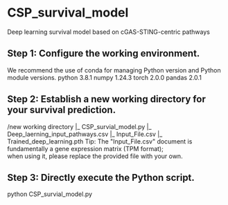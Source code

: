 # CSP_survival_model
Deep learning survival model  based on cGAS-STING-centric pathways
## Step 1: Configure  the  working  environment.
We recommend the use of conda for managing Python version and Python module versions.
  python 3.8.1
  numpy 1.24.3
  torch 2.0.0
  pandas 2.0.1
## Step 2: Establish  a  new  working  directory  for  your  survival prediction.
  /new working  directory
     |_ CSP_survial_model.py
     |_ Deep_laerning_input_pathways.csv
     |_ Input_File.csv
     |_ Trained_deep_learning.pth
  Tip: The "Input_File.csv" document is fundamentally a gene expression matrix (TPM format);  
       when using it, please replace the provided file with your own.
## Step 3: Directly  execute  the  Python  script.
  python CSP_survial_model.py





